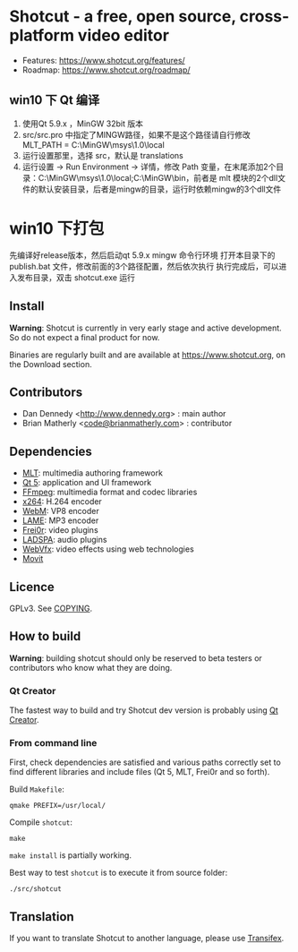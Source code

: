 # Shotcut - a free, open source, cross-platform **video editor**

- Features: https://www.shotcut.org/features/
- Roadmap: https://www.shotcut.org/roadmap/

## win10 下 Qt 编译

1. 使用Qt 5.9.x ，MinGW 32bit 版本
2. src/src.pro 中指定了MINGW路径，如果不是这个路径请自行修改 MLT_PATH = C:\\MinGW\\msys\\1.0\\local
3. 运行设置那里，选择 src，默认是 translations
4. 运行设置 -> Run Environment -> 详情，修改 Path 变量，在末尾添加2个目录：C:\MinGW\msys\1.0\local;C:\MinGW\bin，前者是 mlt 模块的2个dll文件的默认安装目录，后者是mingw的目录，运行时依赖mingw的3个dll文件


# win10 下打包

先编译好release版本，然后启动qt 5.9.x mingw 命令行环境
打开本目录下的 publish.bat 文件，修改前面的3个路径配置，然后依次执行
执行完成后，可以进入发布目录，双击 shotcut.exe 运行


## Install

**Warning**: Shotcut is currently in very early stage and active development. So do not expect a final product for now.

Binaries are regularly built and are available at https://www.shotcut.org, on the Download section.

## Contributors

- Dan Dennedy <<http://www.dennedy.org>> : main author
- Brian Matherly <<code@brianmatherly.com>> : contributor

## Dependencies

- [MLT](https://www.mltframework.org/): multimedia authoring framework
- [Qt 5](https://www.qt.io/): application and UI framework
- [FFmpeg](https://www.ffmpeg.org/): multimedia format and codec libraries
- [x264](https://www.videolan.org/developers/x264.html): H.264 encoder
- [WebM](https://www.webmproject.org/): VP8 encoder
- [LAME](http://lame.sourceforge.net/): MP3 encoder
- [Frei0r](https://www.dyne.org/software/frei0r/): video plugins
- [LADSPA](https://www.ladspa.org/): audio plugins
- [WebVfx](https://github.com/mltframework/webvfx): video effects using web technologies
- [Movit](https://git.sesse.net/?p=movit)

## Licence

GPLv3. See [COPYING](COPYING).

## How to build

**Warning**: building shotcut should only be reserved to beta testers or contributors who know what they are doing.

### Qt Creator

The fastest way to build and try Shotcut dev version is probably using [Qt Creator](https://www.qt.io/download#qt-creator).

### From command line

First, check dependencies are satisfied and various paths correctly set to find different libraries and include files (Qt 5, MLT, Frei0r and so forth).

Build `Makefile`:

```
qmake PREFIX=/usr/local/
```
Compile `shotcut`:

```
make
```

`make install` is partially working.

Best way to test `shotcut` is to execute it from source folder:

```
./src/shotcut
```

## Translation

If you want to translate Shotcut to another language, please use [Transifex](https://www.transifex.com/ddennedy/shotcut/).
